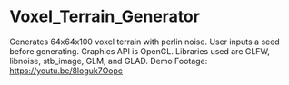 # Voxel_Terrain_Generator
Generates 64x64x100 voxel terrain with perlin noise. User inputs a seed before generating. Graphics API is OpenGL. Libraries used are GLFW, libnoise, stb_image, GLM, and GLAD. 
Demo Footage: https://youtu.be/8loguk7Oopc
